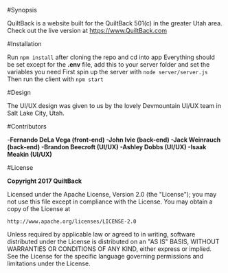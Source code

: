 #Synopsis

QuiltBack is a website built for the QuiltBack 501(c) in the greater Utah area. Check out the live version at https://www.QuiltBack.com

#Installation

Run `npm install` after cloning the repo and cd into app
Everything should be set except for the **.env** file, add this to your server folder and set the variables you need
First spin up the server with `node server/server.js`
Then run the client with `npm start`

#Design

The UI/UX design was given to us by the lovely Devmountain UI/UX team in Salt Lake City, Utah.  

#Contributors

-**Fernando DeLa Vega (front-end)
-John Ivie (back-end)
-Jack Weinrauch (back-end)
-Brandon Beecroft (UI/UX)
-Ashley Dobbs (UI/UX)
-Isaak Meakin (UI/UX)**

#License

**Copyright 2017 QuiltBack**

Licensed under the Apache License, Version 2.0 (the "License");
you may not use this file except in compliance with the License.
You may obtain a copy of the License at

    http://www.apache.org/licenses/LICENSE-2.0

Unless required by applicable law or agreed to in writing, software
distributed under the License is distributed on an "AS IS" BASIS,
WITHOUT WARRANTIES OR CONDITIONS OF ANY KIND, either express or implied.
See the License for the specific language governing permissions and
limitations under the License.
